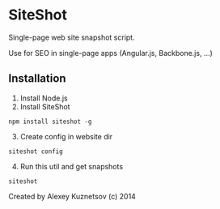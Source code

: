 SiteShot
========

Single-page web site snapshot script.

Use for SEO in single-page apps (Angular.js, Backbone.js, ...)

## Installation
1. Install Node.js
2. Install SiteShot  
  ```
  npm install siteshot -g
  ```
3. Create config in website dir  
  ```
  siteshot config
  ```
4. Run this util and get snapshots  
  ```
  siteshot
  ```

Created by Alexey Kuznetsov (c) 2014
